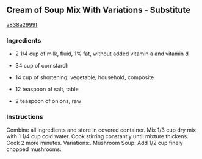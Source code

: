 ## Cream of Soup Mix With Variations - Substitute

[a838a2999f](http://www.food.com/recipe/cream-of-soup-mix-with-variations-substitute-3743)

### Ingredients

 - 2 1/4 cup of milk, fluid, 1% fat, without added vitamin a and vitamin d

 - 34 cup of cornstarch

 - 14 cup of shortening, vegetable, household, composite

 - 12 teaspoon of salt, table

 - 2 teaspoon of onions, raw

### Instructions

Combine all ingredients and store in covered container. Mix 1/3 cup dry mix with 1 1/4 cup cold water. Cook stirring constantly until mixture thickens. Cook 2 more minutes. Variations:. Mushroom Soup: Add 1/2 cup finely chopped mushrooms.